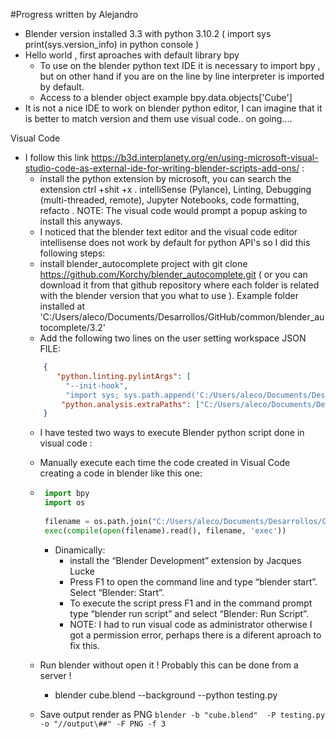 #Progress written by Alejandro

* Blender version installed 3.3 with python 3.10.2 ( import sys print(sys.version_info) in python console )
* Hello world , first aproaches with default library bpy 
  * To use on the blender python text IDE it is necessary to import bpy , but on other hand if you are on the line by line interpreter is imported by default.
  * Access to a blender object example bpy.data.objects['Cube']
* It is not a nice IDE to work on blender python editor, I can imagine that it is better to match version and them use visual code.. on going....

Visual Code
* I follow this link https://b3d.interplanety.org/en/using-microsoft-visual-studio-code-as-external-ide-for-writing-blender-scripts-add-ons/ :
  * install the python extension by microsoft, you can search the extension ctrl +shit +x . intelliSense (Pylance), Linting, Debugging (multi-threaded, remote), Jupyter Notebooks, code formatting, refacto . NOTE: The visual code would prompt a popup asking to install this anyways. 
  * I noticed that the blender text editor and the visual code editor intellisense does not work by default for python API's so I did this following steps:
   * install blender_autocomplete project with git clone https://github.com/Korchy/blender_autocomplete.git  ( or you can download it from that github repository where each folder is related with the blender version that you what to use ). Example folder installed at 'C:/Users/aleco/Documents/Desarrollos/GitHub/common/blender_autocomplete/3.2'
   * Add the following two lines on the user setting workspace JSON FILE:
    ```json 
        {
           "python.linting.pylintArgs": [
             "--init-hook",
             "import sys; sys.path.append('C:/Users/aleco/Documents/Desarrollos/GitHub/common/blender_autocomplete/3.2')"], 
            "python.analysis.extraPaths": ["C:/Users/aleco/Documents/Desarrollos/GitHub/common/blender_autocomplete/3.2"]
        } 
    ```
  * I have tested two ways to execute Blender python script done in visual code :
   * Manually execute each time the code created in Visual Code creating a code in blender like this one:
   * ```python
      import bpy
      import os
   
      filename = os.path.join("C:/Users/aleco/Documents/Desarrollos/GitHub/blender-programming/test/", "testing.py")
      exec(compile(open(filename).read(), filename, 'exec'))
      ```
     * Dinamically:
       * install the “Blender Development” extension by Jacques Lucke 
       * Press F1 to open the command line and type “blender start”. Select “Blender: Start”.
       * To execute the script press F1 and in the command prompt type “blender run script” and select “Blender: Run Script”.
       * NOTE: I had to run visual code as administrator otherwise I got a permission error, perhaps there is a diferent aproach to fix this.
       
    * Run blender without open it ! Probably this can be done from a server !
      * blender cube.blend --background --python testing.py 
     
     * Save output render as PNG
      ```
      blender -b "cube.blend"  -P testing.py  -o "//output\##" -F PNG -f 3
      ```
